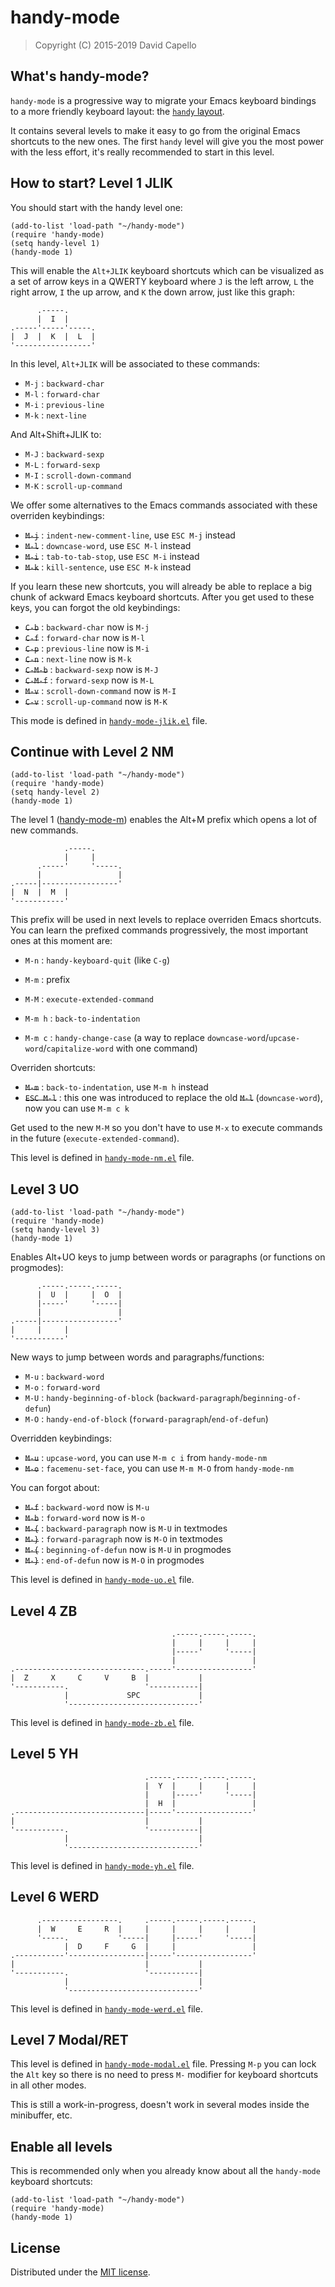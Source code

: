 # handy-mode

> Copyright (C) 2015-2019 David Capello

## What's handy-mode?

`handy-mode` is a progressive way to migrate your Emacs keyboard
bindings to a more friendly keyboard layout:
the [`handy` layout](https://github.com/superhandy/intro).

It contains several levels to make it easy to go from the original
Emacs shortcuts to the new ones. The first `handy` level will give you
the most power with the less effort, it's really recommended to start
in this level.

## How to start? Level 1 JLIK

You should start with the handy level one:

```elisp
(add-to-list 'load-path "~/handy-mode")
(require 'handy-mode)
(setq handy-level 1)
(handy-mode 1)
```

This will enable the `Alt+JLIK` keyboard shortcuts which can be
visualized as a set of arrow keys in a QWERTY keyboard where `J` is
the left arrow, `L` the right arrow, `I` the up arrow, and `K` the
down arrow, just like this graph:

          .-----.
          |  I  |
    .-----'-----'-----.
    |  J  |  K  |  L  |
    '-----------------'

In this level, `Alt+JLIK` will be associated to these commands:

* `M-j` : `backward-char`
* `M-l` : `forward-char`
* `M-i` : `previous-line`
* `M-k` : `next-line`

And Alt+Shift+JLIK to:

* `M-J` : `backward-sexp`
* `M-L` : `forward-sexp`
* `M-I` : `scroll-down-command`
* `M-K` : `scroll-up-command`

We offer some alternatives to the Emacs commands associated with these
overriden keybindings:

* ~~`M-j`~~ : `indent-new-comment-line`, use `ESC M-j` instead
* ~~`M-l`~~ : `downcase-word`, use `ESC M-l` instead
* ~~`M-i`~~ : `tab-to-tab-stop`, use `ESC M-i` instead
* ~~`M-k`~~ : `kill-sentence`, use `ESC M-k` instead

If you learn these new shortcuts, you will already be able to replace
a big chunk of ackward Emacs keyboard shortcuts. After you get used to
these keys, you can forgot the old keybindings:

* ~~`C-b`~~ : `backward-char` now is `M-j`
* ~~`C-f`~~ : `forward-char` now is `M-l`
* ~~`C-p`~~ : `previous-line` now is `M-i`
* ~~`C-n`~~ : `next-line` now is `M-k`
* ~~`C-M-b`~~ : `backward-sexp` now is `M-J`
* ~~`C-M-f`~~ : `forward-sexp` now is `M-L`
* ~~`M-v`~~ : `scroll-down-command` now is `M-I`
* ~~`C-v`~~ : `scroll-up-command` now is `M-K`

This mode is defined in [`handy-mode-jlik.el`](handy-mode-jlik.el) file.

## Continue with Level 2 NM

```elisp
(add-to-list 'load-path "~/handy-mode")
(require 'handy-mode)
(setq handy-level 2)
(handy-mode 1)
```

The level 1 ([handy-mode-m](handy-mode-m.el)) enables the Alt+M prefix
which opens a lot of new commands.

                .-----.
                |     |
          .-----'     '-----.
          |                 |
    .-----|-----------------'
    |  N  |  M  |
    '-----------'


This prefix will be used in next levels to replace overriden Emacs
shortcuts. You can learn the prefixed commands progressively, the most
important ones at this moment are:

* `M-n` : `handy-keyboard-quit` (like `C-g`)
* `M-m` : prefix
* `M-M` : `execute-extended-command`

* `M-m h` : `back-to-indentation`
* `M-m c` : `handy-change-case` (a way to replace `downcase-word`/`upcase-word`/`capitalize-word` with one command)

Overriden shortcuts:

* ~~`M-m`~~ : `back-to-indentation`, use `M-m h` instead
* ~~`ESC M-l`~~ : this one was introduced to replace the old ~~`M-l`~~ (`downcase-word`), now you can use `M-m c k`

Get used to the new `M-M` so you don't have to use `M-x` to execute
commands in the future (`execute-extended-command`).

This level is defined in [`handy-mode-nm.el`](handy-mode-nm.el) file.

## Level 3 UO

```elisp
(add-to-list 'load-path "~/handy-mode")
(require 'handy-mode)
(setq handy-level 3)
(handy-mode 1)
```

Enables Alt+UO keys to jump between words or paragraphs (or functions on progmodes):

          .-----.-----.-----.
          |  U  |     |  O  |
          |-----'     '-----|
          |                 |
    .-----|-----------------'
    |     |     |
    '-----------'

New ways to jump between words and paragraphs/functions:

* `M-u` : `backward-word`
* `M-o` : `forward-word`
* `M-U` : `handy-beginning-of-block` (`backward-paragraph`/`beginning-of-defun`)
* `M-O` : `handy-end-of-block` (`forward-paragraph`/`end-of-defun`)

Overridden keybindings:

* ~~`M-u`~~ : `upcase-word`, you can use `M-m c i` from `handy-mode-nm`
* ~~`M-o`~~ : `facemenu-set-face`, you can use `M-m M-O` from `handy-mode-nm`

You can forgot about:

* ~~`M-f`~~ : `backward-word` now is `M-u`
* ~~`M-b`~~ : `forward-word` now is `M-o`
* ~~`M-{`~~ : `backward-paragraph` now is `M-U` in textmodes
* ~~`M-}`~~ : `forward-paragraph` now is `M-O` in textmodes
* ~~`M-{`~~ : `beginning-of-defun` now is `M-U` in progmodes
* ~~`M-}`~~ : `end-of-defun` now is `M-O` in progmodes

This level is defined in [`handy-mode-uo.el`](handy-mode-uo.el) file.

## Level 4 ZB

                                        .-----.-----.-----.
                                        |     |     |     |
                                        |-----'     '-----|
                                        |                 |
    .-----------------------------.-----'-----------------'
    |  Z     X     C     V     B  |           |
    '-----------.                 '-----------|
                |             SPC             |
                '-----------------------------'

This level is defined in [`handy-mode-zb.el`](handy-mode-zb.el) file.

## Level 5 YH

                                  .-----.-----.-----.-----.
                                  |  Y  |     |     |     |
                                  |     |-----'     '-----|
                                  |  H  |                 |
    .-----------------------------|-----'-----------------'
    |                             |           |
    '-----------.                 '-----------|
                |                             |
                '-----------------------------'

This level is defined in [`handy-mode-yh.el`](handy-mode-yh.el) file.

## Level 6 WERD

          .-----------------.     .-----.-----.-----.-----.
          |  W     E     R  |     |     |     |     |     |
          '-----.           '-----|     |-----'     '-----|
                |  D     F     G  |     |                 |
    .-----------'-----------------|-----'-----------------'
    |                             |           |
    '-----------.                 '-----------|
                |                             |
                '-----------------------------'

This level is defined in [`handy-mode-werd.el`](handy-mode-werd.el) file.

## Level 7 Modal/RET

This level is defined in [`handy-mode-modal.el`](handy-mode-modal.el)
file.  Pressing `M-p` you can lock the `Alt` key so there is no need
to press `M-` modifier for keyboard shortcuts in all other modes.

This is still a work-in-progress, doesn't work in several modes inside
the minibuffer, etc.

## Enable all levels

This is recommended only when you already know about all the
`handy-mode` keyboard shortcuts:

```elisp
(add-to-list 'load-path "~/handy-mode")
(require 'handy-mode)
(handy-mode 1)
```

## License

Distributed under the [MIT license](LICENSE.txt).

